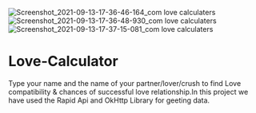 ![Screenshot_2021-09-13-17-36-46-164_com love calculaters](https://user-images.githubusercontent.com/59619397/133080771-a1ff3e9d-9ce4-4f70-b68d-3be08e3fb8c9.jpg)
![Screenshot_2021-09-13-17-36-48-930_com love calculaters](https://user-images.githubusercontent.com/59619397/133080774-62f54284-4050-4465-96a4-327a96a93787.jpg)
![Screenshot_2021-09-13-17-37-15-081_com love calculaters](https://user-images.githubusercontent.com/59619397/133080780-502cba0a-d8ee-4bdd-b671-31546e7ddbee.jpg)
# Love-Calculator
Type your name and the name of your partner/lover/crush to find Love compatibility &amp; chances of successful love relationship.In this project we have used the Rapid Api and OkHttp Library for geeting data.

